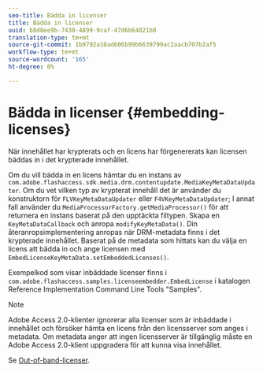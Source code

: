 ```yaml
---
seo-title: Bädda in licenser
title: Bädda in licenser
uuid: b8d8ee9b-7430-4899-9caf-47d6b64021b8
translation-type: tm+mt
source-git-commit: 1b9792a10ad606b99b6639799ac2aacb707b2af5
workflow-type: tm+mt
source-wordcount: '165'
ht-degree: 0%

---
```



# Bädda in licenser {#embedding-licenses}

När innehållet har krypterats och en licens har förgenererats kan licensen bäddas in i det krypterade innehållet.

Om du vill bädda in en licens hämtar du en instans av `com.adobe.flashaccess.sdk.media.drm.contentupdate.MediaKeyMetaDataUpdater`. Om du vet vilken typ av krypterat innehåll det är använder du konstruktorn för `FLVKeyMetaDataUpdater` eller `F4VKeyMetaDataUpdater`; I annat fall använder du `MediaProcessorFactory.getMediaProcessor()` för att returnera en instans baserat på den upptäckta filtypen. Skapa en `KeyMetaDataCallback` och anropa `modifyKeyMetaData()`. Din återanropsimplementering anropas när DRM-metadata finns i det krypterade innehållet. Baserat på de metadata som hittats kan du välja en licens att bädda in och ange licensen med `EmbedLicenseKeyMetaData.setEmbeddedLicenses()`.

Exempelkod som visar inbäddade licenser finns i `com.adobe.flashaccess.samples.licenseembedder.EmbedLicense` i katalogen Reference Implementation Command Line Tools &quot;Samples&quot;.

>[!NOTE]
>
>Adobe Access 2.0-klienter ignorerar alla licenser som är inbäddade i innehållet och försöker hämta en licens från den licensserver som anges i metadata. Om metadata anger att ingen licensserver är tillgänglig måste en Adobe Access 2.0-klient uppgradera för att kunna visa innehållet.

Se [Out-of-band-licenser](../../aaxs-protecting-content/content-introduction/packaging-options/content-out-of-band-licenses.md).
